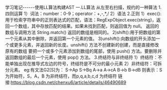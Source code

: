学习笔记------使用LL算法构建AST
一.LL算法
从左至右扫描，规约的一种算法
1.四则运算
1）词法：number：0-9；operator：+,-,*,/
2）语法
2.正则
1）exec():用于检索字符串中的正则表达式的匹配，语法：RegExpObject.exec(string)，返回一个数组，其中存放匹配的结果。如果未找到匹配，则返回值为 null。
返回的数组与调用方法 String.match() 返回的数组是相同的。
2)shift():用于把数组的第一个元素从其中删除，并返回第一个元素的值。
3)unshift():向数组的开头添加一个或更多元素，并返回新的长度。unshift() 方法不创建新的创建，而是直接修改原有的数组
要把一个或多个元素添加到数组的尾部，使用 push() 方法。要删除并返回数组的最后一个元素，使用 pop() 方法。
3.终结符与非终结符
1）终结符：不能单独出现在推导式左边的符号，终结符是不可分的最小元素
2）非终结符：可拆分元素。
eg:有文法G2[S]为：
   S->Ap
   S->Bq
   A->a
   A->cA
   B->b
   B->dB
   则表示：S 为开始符，S，A，B 为非终结符，而p,q,a,b,c,d 为终结符
   链接:https://blog.csdn.net/chenxu6/article/details/46490689
